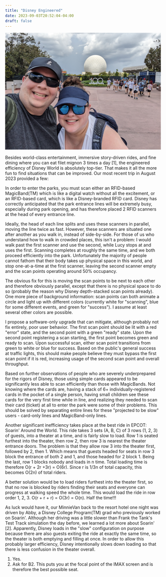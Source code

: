 ```yaml
---
title: "Disney Engineered"
date: 2023-09-03T20:52:04-04:00
draft: false
---
```


![/2023-8-20-Disney-Engineered-Pic1.jpeg](/2023-8-20-Disney-Engineered-Pic1.jpeg)

Besides world-class entertainment, immersive story-driven rides, and fine dining where you can eat filet mignon 3 times a day [1], the engineered efficiency of Disney World is absolutely top-tier. That makes it all the more fun to find situations that can be improved. Our most recent trip in August 2023 provided a few:

In order to enter the parks, you must scan either an RFID-based MagicBand(TM) which is like a digital watch without all the excitement, or an RFID-based card, which is like a Disney-branded RFID card. Disney has correctly anticipated that the park entrance lines will be extremely busy, especially during park opening, and has therefore placed 2 RFID scanners at the head of every entrance line.

Ideally, the head of each line splits and uses these scanners in parallel, moving the line twice as fast. However, these scanners are situated one after another as you walk in, instead of side-by-side. For those of us who understand how to walk in crowded places, this isn't a problem: I would walk past the first scanner and use the second, while Lucy stops at and uses the first. Scanning completes at roughly the same time, and we both proceed efficiently into the park. Unfortunately the majority of people cannot fathom that their body takes up physical space in this world, and stop one-at-a-time at the first scanner, leaving the second scanner empty and the scan points operating around 50% occupancy.

The obvious fix for this is moving the scan points to be next to each other and therefore obviously parallel, except that there is no physical space to do so (probably the reason why Disney depth-stacked scan points already). One more piece of background information: scan points can both animate a circle and light up with different colors (currently white for "scanning", blue for some different events, and green for "success"). I assume at least several other colors are possible.

I propose a software-only upgrade that can mitigate, although probably not fix entirely, poor user behavior. The first scan point should be lit with a red "error" state, and the second point with a green "ready" state. Upon the second point registering a scan starting, the first point becomes green and ready to scan. Upon successful scan, either scan point transitions from green to white or blue for success. Based on the public's general success at traffic lights, this should make people believe they must bypass the first scan point if it is red, increasing usage of the second scan point and overall throughput.

Based on further observations of people who are severely underprepared for the rigors of Disney, those using simple cards appeared to be significantly less able to scan efficiently than those with MagicBands. Not knowing where the cards are, having a stack of 6+ individually-registered cards in the pocket of a single person, having small children see these cards for the very first time while in line, and realizing they needed to scan their card (ticket) at all to enter the park were some of their problems. This should be solved by separating entire lines for these "projected to be slow" users - card-only lines and MagicBand-only lines.

Another significant inefficiency takes place at the best ride in EPCOT: Soarin' Around the World. This ride takes 3 sets (A, B, C) of 3 rows (1, 2, 3) of guests, into a theater at a time, and is fairly slow to load. Row 1 is seated furthest into the theater, then row 2, then row 3 is nearest the theater entrance doors. The problem is that they allow row 3 into the theater first, followed by 2, then 1. Which means that guests headed for seats in row 3 block the entrance of both 2 and 1, and those headed for 2 block 1. Being the last, row 1 blocks nobody and loads in n time. Total loading time is therefore O(r + 2r +3r) = O(6r). Since r is 1/3n of total capacity, this becomes O(2n) of total riders.

A better solution would be to load riders furthest into the theater first, so that no row is blocked by riders finding their seats and everyone can progress at walking speed the whole time. This would load the ride in row order 1, 2, 3. O(r + r + r) = O(3r) = O(n). Half the time!!!

As luck would have it, our MinnieVan back to the resort hotel one night was driven by Abby, a Disney College Program(TM) grad who previously worked on Soarin'. Although her driving was a little slower than Frank the Tank's Test Track simulation the day before, we learned a lot more about Soarin' [2]. Apparently, Disney loads in the "slow" configuration on purpose because there are also guests exiting the ride at exactly the same time, so the theater is both emptying and filling at once. In order to allow this probably larger efficiency, Disney intentionally slows down loading so that there is less confusion in the theater overall.

1. Yes.
2. Ask for B2. This puts you at the focal point of the IMAX screen and is therefore the best possible seat.
